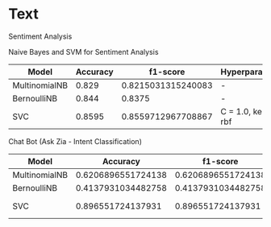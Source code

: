 # Text

Sentiment Analysis

Naive Bayes and SVM for Sentiment Analysis 

| Model         | Accuracy          | f1-score          | Hyperparameters 
| ---           | ---               | ---               | ---
| MultinomialNB	| 0.829             | 0.8215031315240083| -
| BernoulliNB   | 0.844             | 0.8375            | - 
| SVC     | 0.8595            | 0.8559712967708867| C = 1.0, kernal = rbf



Chat Bot (Ask Zia - Intent Classification)

| Model         | Accuracy          | f1-score          | Hyperparameters 
| ---           | ---               | ---               | ---
| MultinomialNB	| 0.6206896551724138| 0.6206896551724138| -
| BernoulliNB   | 0.4137931034482758| 0.4137931034482758| -
| SVC     | 0.896551724137931 | 0.896551724137931 | C = 1.0, kernal = rbf
